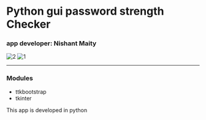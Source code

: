 # Python gui password strength Checker

<h3>app developer: Nishant Maity</h3>

![2](https://github.com/Nishant43S/GUI-Password-strength-Checker/assets/165580472/5b4f28a9-aec8-4b7d-9166-480d7c894dbc)
![1](https://github.com/Nishant43S/GUI-Password-strength-Checker/assets/165580472/163e89c5-b465-467f-9f32-9ddd91bc0520)


<hr>

<h3>Modules</h3>
<ul>
  <li>ttkbootstrap</li>
  <li>tkinter</li>
</ul>

<p>
  This app is developed in python
</p>

